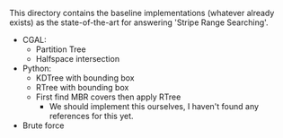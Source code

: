This directory contains the baseline implementations (whatever already exists) as the state-of-the-art for answering 'Stripe Range Searching'.

- CGAL:
    - Partition Tree
    - Halfspace intersection
- Python:
    - KDTree with bounding box
    - RTree with bounding box
    - First find MBR covers then apply RTree
        - We should implement this ourselves, I haven't found any references for this yet.
- Brute force